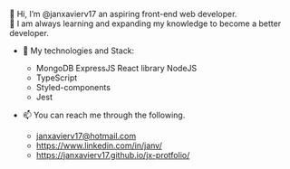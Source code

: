 👋 Hi, I’m @janxavierv17 an aspiring front-end web developer. <br/>
🌱 I am always learning and expanding my knowledge to become a better developer.
- 👀  My technologies and Stack:
  - MongoDB ExpressJS React library NodeJS
  -  TypeScript
  -  Styled-components
  -  Jest

- 📫 You can reach me through the following.
  - janxavierv17@hotmail.com
  - https://www.linkedin.com/in/janv/
  - https://janxavierv17.github.io/jx-protfolio/

<!---
janxavierv17/janxavierv17 is a ✨ special ✨ repository because its `README.md` (this file) appears on your GitHub profile.
You can click the Preview link to take a look at your changes.
--->
